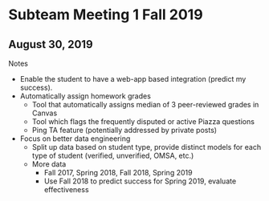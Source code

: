 # Subteam Meeting 1 Fall 2019
## August 30, 2019

Notes
- Enable the student to have a web-app based integration (predict my success).
- Automatically assign homework grades
  * Tool that automatically assigns median of 3 peer-reviewed grades in Canvas
  * Tool which flags the frequently disputed or active Piazza questions
  * Ping TA feature (potentially addressed by private posts)
- Focus on better data engineering
  * Split up data based on student type, provide distinct models for each type of student (verified, unverified, OMSA, etc.)
  * More data
    - Fall 2017, Spring 2018, Fall 2018, Spring 2019
    - Use Fall 2018 to predict success for Spring 2019, evaluate effectiveness
